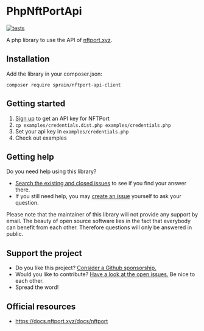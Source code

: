 # PhpNftPortApi

[![tests](https://github.com/sprain/PhpNftPortApi/actions/workflows/tests.yml/badge.svg?branch=master)](https://github.com/sprain/PhpNftPortApi/actions/workflows/tests.yml)

A php library to use the API of [nftport.xyz](https://www.nftport.xyz).

## Installation

Add the library in your composer.json:

```
composer require sprain/nftport-api-client
```

## Getting started

1. [Sign up](https://www.nftport.xyz/sign-up) to get an API key for NFTPort
2. `cp examples/credentials.dist.php examples/credentials.php`
3. Set your api key in `examples/credentials.php`
4. Check out examples


## Getting help

Do you need help using this library?

* [Search the existing and closed issues](https://github.com/sprain/PhpNftPortApi/issues?q=is%3Aissue) to see if you find your answer there.
* If you still need help, you may [create an issue](https://github.com/sprain/PhpNftPortApi/issues) yourself to ask your question.

Please note that the maintainer of this library will not provide any support by email.
The beauty of open source software lies in the fact that everybody can benefit from each other. Therefore questions will only be answered in public.


## Support the project

* Do you like this project? [Consider a Github sponsorship.](https://github.com/sponsors/sprain)
* Would you like to contribute? [Have a look at the open issues.](https://github.com/sprain/PhpNftPortApi/issues) Be nice to each other.
* Spread the word!

## Official resources
* https://docs.nftport.xyz/docs/nftport